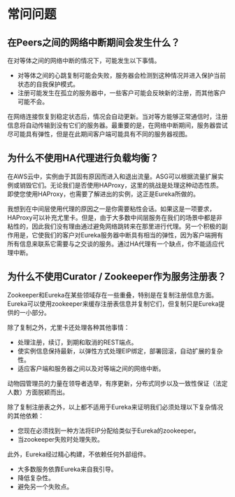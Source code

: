 # 常问问题

## 在Peers之间的网络中断期间会发生什么？

在对等体之间的网络中断的情况下，可能发生以下事情。

- 对等体之间的心跳复制可能会失败，服务器会检测到这种情况并进入保护当前状态的自我保护模式。
- 注册可能发生在孤立的服务器中，一些客户可能会反映新的注册，而其他客户可能不会。

在网络连接恢复到稳定状态后，情况会自动更新。当对等方能够正常通信时，注册信息将自动传输到没有它们的服务器。最重要的是，在网络中断期间，服务器尝试尽可能具有弹性，但是在此期间客户端可能具有不同的服务器视图。

## 为什么不使用HA代理进行负载均衡？

在AWS云中，实例由于其固有原因而进入和退出流量。ASG可以根据流量扩展实例或销毁它们。无论我们是否使用HAProxy，这里的挑战是处理这种动态性质。即使您使用HAProxy，也需要了解进出的实例，这正是Eureka所做的。

我想到在中间层使用代理的原因之一是你需要粘性会话。如果这是一项要求，HAProxy可以补充尤里卡。但是，由于大多数中间层服务在我们的场景中都是非粘性的，因此我们没有理由通过避免网络跳转来在那里进行代理。另一个积极的副作用是，它使我们的客户对Eureka服务器中断具有相当的弹性，因为客户端拥有所有信息来联系它需要与之交谈的服务。通过HA代理有一个缺点，你不能适应代理中断。

## 为什么不使用Curator / Zookeeper作为服务注册表？

Zookeeper和Eureka在某些领域存在一些重叠，特别是在复制注册信息方面。Eureka可以使用zookeeper来缓存注册表信息并复制它们，但复制只是Eureka提供的一小部分。

除了复制之外，尤里卡还处理各种其他事情：

- 处理注册，续订，到期和取消的REST端点。
- 使实例信息保持最新，以弹性方式处理EIP绑定，部署回滚，自动扩展的复杂性。
- 适应客户端和服务器之间以及对等端之间的网络中断。

动物园管理员的力量在领导者选举，有序更新，分布式同步以及一致性保证（法定人数）方面脱颖而出。

除了复制注册表之外，以上都不适用于Eureka来证明我们必须处理以下复杂情况的其他依赖：

- 您现在必须找到一种方法将EIP分配给类似于Eureka的zookeeper。
- 当zookeeper失败时处理失败。

此外，Eureka经过精心构建，不依赖任何外部组件。

- 大多数服务依靠Eureka来自我引导。
- 降低复杂性。
- 避免另一个失败点。